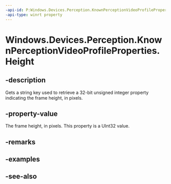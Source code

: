 ----api-id: P:Windows.Devices.Perception.KnownPerceptionVideoProfileProperties.Height
-api-type: winrt property
---<!-- Property syntaxpublic string Height { get; }--># Windows.Devices.Perception.KnownPerceptionVideoProfileProperties.Height## -descriptionGets a string key used to retrieve a 32-bit unsigned integer property indicating the frame height, in pixels.## -property-valueThe frame height, in pixels. This property is a UInt32 value.## -remarks## -examples## -see-also